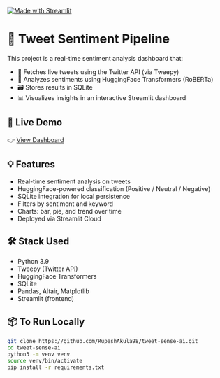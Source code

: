 [![Made with Streamlit](https://img.shields.io/badge/Made%20with-Streamlit-FF4B4B?style=for-the-badge&logo=streamlit&logoColor=white)](https://streamlit.io)

# 🧠 Tweet Sentiment Pipeline

This project is a real-time sentiment analysis dashboard that:
- 🔄 Fetches live tweets using the Twitter API (via Tweepy)
- 🧠 Analyzes sentiments using HuggingFace Transformers (RoBERTa)
- 🗃️ Stores results in SQLite
- 📊 Visualizes insights in an interactive Streamlit dashboard

## 🚀 Live Demo
👉 [View Dashboard](https://tweet-sense-ai-v7kxmwyerb9wawid6c9aam.streamlit.app/)  

## 💡 Features
- Real-time sentiment analysis on tweets
- HuggingFace-powered classification (Positive / Neutral / Negative)
- SQLite integration for local persistence
- Filters by sentiment and keyword
- Charts: bar, pie, and trend over time
- Deployed via Streamlit Cloud

## 🛠️ Stack Used
- Python 3.9
- Tweepy (Twitter API)
- HuggingFace Transformers
- SQLite
- Pandas, Altair, Matplotlib
- Streamlit (frontend)

## 📦 To Run Locally

```bash
git clone https://github.com/RupeshAkula98/tweet-sense-ai.git
cd tweet-sense-ai
python3 -m venv venv
source venv/bin/activate
pip install -r requirements.txt

